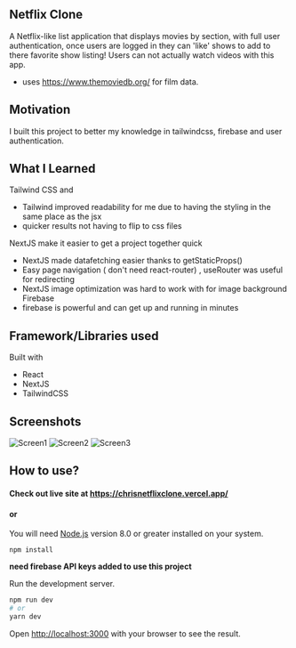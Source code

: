 ## Netflix Clone
A Netflix-like list application that displays movies by section, with full user authentication, once users are logged in they can 'like' shows to add to there favorite show listing! Users can not actually watch videos with this app.
- uses https://www.themoviedb.org/ for film data.

## Motivation 
I built this project to better my knowledge in tailwindcss, firebase and user authentication. 

## What I Learned
  Tailwind CSS and 
  - Tailwind improved readability for me due to having the styling in the same place as the jsx
  - quicker results not having to flip to css files

  NextJS make it easier to get a project together quick
  - NextJS made datafetching easier thanks to getStaticProps()
  - Easy page navigation ( don't need react-router) , useRouter was useful for redirecting
  - NextJS image optimization was hard to work with for image background
  Firebase 
  - firebase is powerful and can get up and running in minutes 

## Framework/Libraries used
 Built with 
 - React 
 - NextJS 
 - TailwindCSS
 
## Screenshots
![Screen1](https://user-images.githubusercontent.com/23703863/180578853-47f0b0f0-ef42-433d-9afc-fca88f4e589d.png)
![Screen2](https://user-images.githubusercontent.com/23703863/180578856-3ee382a1-3f23-48f8-b88f-1400bf042c28.png)
![Screen3](https://user-images.githubusercontent.com/23703863/180578859-161095cc-6e6f-46ab-983a-14d53817ad17.png)



## How to use?

#### Check out live site at https://chrisnetflixclone.vercel.app/
#### or 

You will need [Node.js](https://nodejs.org) version 8.0 or greater installed on your system.
```
npm install
```
**need firebase API keys added to use this project**

Run the development server.
```bash
npm run dev
# or
yarn dev
```
Open [http://localhost:3000](http://localhost:3000) with your browser to see the result.






